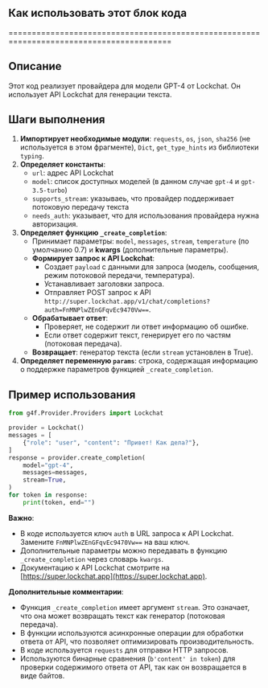 ## Как использовать этот блок кода
=========================================================================================

Описание
-------------------------
Этот код реализует провайдера для модели GPT-4 от Lockchat. Он использует API Lockchat для генерации текста. 

Шаги выполнения
-------------------------
1. **Импортирует необходимые модули**:  `requests`, `os`, `json`, `sha256` (не используется в этом фрагменте), `Dict`, `get_type_hints`  из библиотеки `typing`.
2. **Определяет константы**:
    - `url`: адрес API Lockchat
    - `model`: список доступных моделей (в данном случае `gpt-4` и `gpt-3.5-turbo`)
    - `supports_stream`:  указываеь, что провайдер поддерживает потоковую передачу текста
    - `needs_auth`: указывает, что для использования провайдера нужна авторизация. 
3. **Определяет функцию `_create_completion`**:
    - Принимает параметры: `model`, `messages`, `stream`, `temperature` (по умолчанию 0.7) и **kwargs** (дополнительные параметры).
    - **Формирует запрос к API Lockchat**:
        - Создает `payload` с данными для запроса (модель, сообщения, режим потоковой передачи, температура).
        - Устанавливает заголовки запроса.
        - Отправляет POST запрос к API `http://super.lockchat.app/v1/chat/completions?auth=FnMNPlwZEnGFqvEc9470Vw==`.
    - **Обрабатывает ответ**:
        - Проверяет, не содержит ли ответ информацию об ошибке.
        - Если ответ содержит текст, генерирует его по частям (потоковая передача).
    - **Возвращает**: генератор текста (если `stream` установлен в True). 
4. **Определяет переменную `params`**: строка, содержащая информацию о поддержке параметров функцией `_create_completion`.

Пример использования
-------------------------

```python
from g4f.Provider.Providers import Lockchat

provider = Lockchat()
messages = [
    {"role": "user", "content": "Привет! Как дела?"},
]
response = provider.create_completion(
    model="gpt-4",
    messages=messages,
    stream=True, 
)
for token in response:
    print(token, end="")
```

**Важно**:  
- В коде используется ключ `auth`  в URL запроса к API  Lockchat.  Замените `FnMNPlwZEnGFqvEc9470Vw==`  на ваш ключ.
- Дополнительные параметры можно передавать в функцию `_create_completion` через словарь `kwargs`.  
- Документацию к API Lockchat смотрите на [https://super.lockchat.app](https://super.lockchat.app). 

**Дополнительные комментарии**:

- Функция `_create_completion`  имеет аргумент `stream`.  Это означает, что она может возвращать текст как генератор (потоковая передача).  
- В функции используются асинхронные операции для обработки ответа от API, что позволяет оптимизировать производительность.
- В коде используется `requests` для отправки HTTP запросов.
- Используются бинарные сравнения  (`b'content' in token`)  для проверки содержимого ответа от API, так как он возвращается в виде байтов.